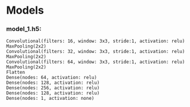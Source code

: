 # Models
### model_1.h5:
    Convolutional(filters: 16, window: 3x3, stride:1, activation: relu)
    MaxPooling(2x2)
    Convolutional(filters: 32, window: 3x3, stride:1, activation: relu)
    MaxPooling(2x2)
    Convolutional(filters: 64, window: 3x3, stride:1, activation: relu)
    MaxPooling(2x2)
    Flatten
    Dense(nodes: 64, activation: relu)
    Dense(nodes: 128, activation: relu)
    Dense(nodes: 256, activation: relu)
    Dense(nodes: 128, activation: relu)
    Dense(nodes: 1, activation: none)
